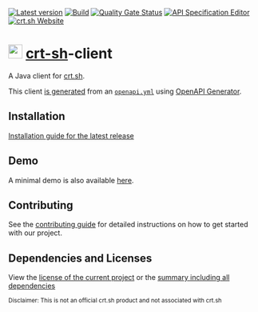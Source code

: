 [![Latest version](https://img.shields.io/maven-central/v/net.litetex/crt-sh-client?logo=apache%20maven)](https://mvnrepository.com/artifact/net.litetex/crt-sh-client)
[![Build](https://img.shields.io/github/actions/workflow/status/litetex/crt-sh-client/checkBuild.yml?branch=dev)](https://github.com/litetex/crt-sh-client/actions/workflows/checkBuild.yml?query=branch%3Adev)
[![Quality Gate Status](https://sonarcloud.io/api/project_badges/measure?project=litetex_crt-sh-client&metric=alert_status)](https://sonarcloud.io/dashboard?id=litetex_crt-sh-client)
[![API Specification Editor](https://img.shields.io/badge/API--Spec-Editor-85ea2d?logo=swagger)](https://editor.swagger.io/?url=https://raw.githubusercontent.com/litetex/crt-sh-client/dev/openapi/openapi.yml)
[![crt.sh Website](https://img.shields.io/website?up_color=00b373&url=https%3A%2F%2Fcrt.sh&label=crt.sh%20Website)](https://crt.sh)


# <img src="https://crt.sh/favicon.ico" height="28" /> [crt-sh](https://crt.sh)-client

A Java client for [crt.sh](https://crt.sh).

This client [is generated](./crt-sh-client/pom.xml) from an [``openapi.yml``](./openapi/openapi.yml) using [OpenAPI Generator](https://openapi-generator.tech/).

## Installation
[Installation guide for the latest release](https://github.com/litetex/crt-sh-client/releases/latest#Installation)

## Demo
A minimal demo is also available [here](./crt-sh-client-demo/src/main/java/net/litetex/Application.java).

## Contributing
See the [contributing guide](./CONTRIBUTING.md) for detailed instructions on how to get started with our project.

## Dependencies and Licenses
View the [license of the current project](LICENSE) or the [summary including all dependencies](https://litetex.github.io/crt-sh-client/dependencies/)

<sub>Disclaimer: This is not an official crt.sh product and not associated with crt.sh</sub>

